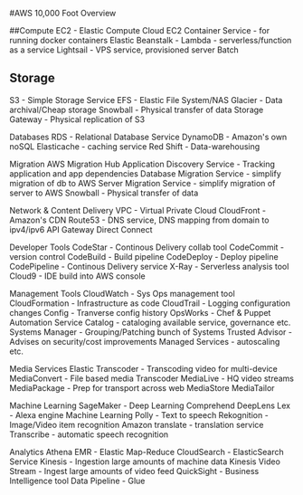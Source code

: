 #AWS 10,000 Foot Overview

##Compute
EC2 - Elastic Compute Cloud
EC2 Container Service - for running docker containers
Elastic Beanstalk -
Lambda - serverless/function as a service
Lightsail - VPS service, provisioned server
Batch

## Storage
S3 - Simple Storage Service
EFS - Elastic File System/NAS
Glacier - Data archival/Cheap storage
Snowball - Physical transfer of data
Storage Gateway - Physical replication of S3

Databases
RDS - Relational Database Service
DynamoDB - Amazon's own noSQL
Elasticache - caching service
Red Shift - Data-warehousing

Migration
AWS Migration Hub
Application Discovery Service - Tracking application and app dependencies
Database Migration Service - simplify migration of db to AWS
Server Migration Service - simplify migration of server to AWS
Snowball - Physical transfer of data

Network & Content Delivery
VPC - Virtual Private Cloud
CloudFront - Amazon's CDN
Route53 - DNS service, DNS mapping from domain to ipv4/ipv6
API Gateway
Direct Connect


Developer Tools
CodeStar - Continous Delivery collab tool
CodeCommit - version control
CodeBuild - Build pipeline
CodeDeploy - Deploy pipeline
CodePipeline - Continous Delivery service
X-Ray - Serverless analysis tool
Cloud9 - IDE build into AWS console

Management Tools
CloudWatch - Sys Ops management tool
CloudFormation - Infrastructure as code
CloudTrail - Logging configuration changes
Config - Tranverse config history
OpsWorks - Chef & Puppet Automation
Service Catalog - cataloging available service, governance etc.
Systems Manager - Grouping/Patching bunch of Systems
Trusted Advisor - Advises on security/cost improvements
Managed Services - autoscaling etc.

Media Services
Elastic Transcoder - Transcoding video for multi-device
MediaConvert - File based media Transcoder
MediaLive - HQ video streams
MediaPackage - Prep for transport across web
MediaStore
MediaTailor

Machine Learning
SageMaker - Deep Learning
Comprehend
DeepLens
Lex - Alexa engine
Machine Learning
Polly - Text to speech
Rekognition - Image/Video item recognition
Amazon translate - translation service
Transcribe - automatic speech recognition

Analytics
Athena
EMR - Elastic Map-Reduce
CloudSearch -
ElasticSearch Service
Kinesis - Ingestion large amounts of machine data
Kinesis Video Stream - Ingest large amounts of video feed
QuickSight - Business Intelligence tool
Data Pipeline -
Glue